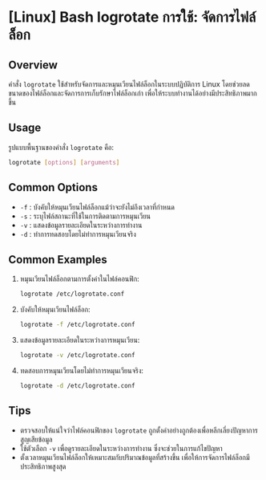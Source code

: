 # [Linux] Bash logrotate การใช้: จัดการไฟล์ล็อก

## Overview
คำสั่ง `logrotate` ใช้สำหรับจัดการและหมุนเวียนไฟล์ล็อกในระบบปฏิบัติการ Linux โดยช่วยลดขนาดของไฟล์ล็อกและจัดการการเก็บรักษาไฟล์ล็อกเก่า เพื่อให้ระบบทำงานได้อย่างมีประสิทธิภาพมากขึ้น

## Usage
รูปแบบพื้นฐานของคำสั่ง `logrotate` คือ:

```bash
logrotate [options] [arguments]
```

## Common Options
- `-f` : บังคับให้หมุนเวียนไฟล์ล็อกแม้ว่าจะยังไม่ถึงเวลาที่กำหนด
- `-s` : ระบุไฟล์สถานะที่ใช้ในการติดตามการหมุนเวียน
- `-v` : แสดงข้อมูลรายละเอียดในระหว่างการทำงาน
- `-d` : ทำการทดสอบโดยไม่ทำการหมุนเวียนจริง

## Common Examples
1. หมุนเวียนไฟล์ล็อกตามการตั้งค่าในไฟล์คอนฟิก:
   ```bash
   logrotate /etc/logrotate.conf
   ```

2. บังคับให้หมุนเวียนไฟล์ล็อก:
   ```bash
   logrotate -f /etc/logrotate.conf
   ```

3. แสดงข้อมูลรายละเอียดในระหว่างการหมุนเวียน:
   ```bash
   logrotate -v /etc/logrotate.conf
   ```

4. ทดสอบการหมุนเวียนโดยไม่ทำการหมุนเวียนจริง:
   ```bash
   logrotate -d /etc/logrotate.conf
   ```

## Tips
- ตรวจสอบให้แน่ใจว่าไฟล์คอนฟิกของ `logrotate` ถูกตั้งค่าอย่างถูกต้องเพื่อหลีกเลี่ยงปัญหาการสูญเสียข้อมูล
- ใช้ตัวเลือก `-v` เพื่อดูรายละเอียดในระหว่างการทำงาน ซึ่งจะช่วยในการแก้ไขปัญหา
- ตั้งเวลาหมุนเวียนไฟล์ล็อกให้เหมาะสมกับปริมาณข้อมูลที่สร้างขึ้น เพื่อให้การจัดการไฟล์ล็อกมีประสิทธิภาพสูงสุด